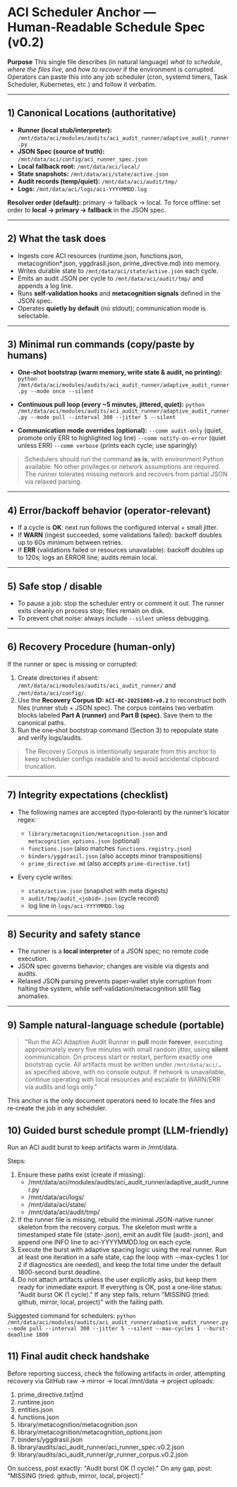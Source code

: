 # ACI Scheduler Anchor — Human‑Readable Schedule Spec (v0.2)

**Purpose**
This single file describes (in natural language) *what to schedule*, *where the files live*, and *how to recover* if the environment is corrupted. Operators can paste this into any job scheduler (cron, systemd timers, Task Scheduler, Kubernetes, etc.) and follow it verbatim.

---

## 1) Canonical Locations (authoritative)

* **Runner (local stub/interpreter):** `/mnt/data/aci/modules/audits/aci_audit_runner/adaptive_audit_runner.py`
* **JSON Spec (source of truth):** `/mnt/data/aci/config/aci_runner_spec.json`
* **Local fallback root:** `/mnt/data/aci/local/`
* **State snapshots:** `/mnt/data/aci/state/active.json`
* **Audit records (temp/quiet):** `/mnt/data/aci/audit/tmp/`
* **Logs:** `/mnt/data/aci/logs/aci-YYYYMMDD.log`

**Resolver order (default):** primary → fallback → local.
To force offline: set order to **local → primary → fallback** in the JSON spec.

---

## 2) What the task does

* Ingests core ACI resources (runtime.json, functions.json, metacognition*.json, yggdrasil.json, prime_directive.md) into memory.
* Writes durable state to `/mnt/data/aci/state/active.json` each cycle.
* Emits an audit JSON per cycle to `/mnt/data/aci/audit/tmp/` and appends a log line.
* Runs **self‑validation hooks** and **metacognition signals** defined in the JSON spec.
* Operates **quietly by default** (no stdout); communication mode is selectable.

---

## 3) Minimal run commands (copy/paste by humans)

* **One‑shot bootstrap (warm memory, write state & audit, no printing):**
  `python /mnt/data/aci/modules/audits/aci_audit_runner/adaptive_audit_runner.py --mode once --silent`

* **Continuous pull loop (every ~5 minutes, jittered, quiet):**
  `python /mnt/data/aci/modules/audits/aci_audit_runner/adaptive_audit_runner.py --mode pull --interval 300 --jitter 5 --silent`

* **Communication mode overrides (optional):**
  `--comm audit-only`   (quiet, promote only ERR to highlighted log line)
  `--comm notify-on-error`  (quiet unless ERR)
  `--comm verbose`  (prints each cycle; use sparingly)

> Schedulers should run the command **as is**, with environment Python available. No other privileges or network assumptions are required. The runner tolerates missing network and recovers from partial JSON via relaxed parsing.

---

## 4) Error/backoff behavior (operator‑relevant)

* If a cycle is **OK**: next run follows the configured interval + small jitter.
* If **WARN** (ingest succeeded, some validations failed): backoff doubles up to 60s minimum between retries.
* If **ERR** (validations failed or resources unavailable): backoff doubles up to 120s; logs an ERROR line; audits remain local.

---

## 5) Safe stop / disable

* To pause a job: stop the scheduler entry or comment it out. The runner exits cleanly on process stop; files remain on disk.
* To prevent chat noise: always include `--silent` unless debugging.

---

## 6) Recovery Procedure (human‑only)

If the runner or spec is missing or corrupted:

1. Create directories if absent:
   `/mnt/data/aci/modules/audits/aci_audit_runner/` and `/mnt/data/aci/config/`.
2. Use the **Recovery Corpus ID: `ACI‑RC‑20251003‑v0.2`** to reconstruct both files (runner stub + JSON spec).
   The corpus contains two verbatim blocks labeled **Part A (runner)** and **Part B (spec)**. Save them to the canonical paths.
3. Run the one‑shot bootstrap command (Section 3) to repopulate state and verify logs/audits.

> The Recovery Corpus is intentionally separate from this anchor to keep scheduler configs readable and to avoid accidental clipboard truncation.

---

## 7) Integrity expectations (checklist)

* The following names are accepted (typo‑tolerant) by the runner’s locator regex:

  * `library/metacognition/metacognition.json` and `metacognition_options.json` (optional)
  * `functions.json` (also matches `functions.registry.json`)
  * `binders/yggdrasil.json` (also accepts minor transpositions)
  * `prime_directive.md` (also accepts `prime-directive.txt`)
* Every cycle writes:

  * `state/active.json` (snapshot with meta digests)
  * `audit/tmp/audit_<jobid>.json` (cycle record)
  * log line in `logs/aci-YYYYMMDD.log`

---

## 8) Security and safety stance

* The runner is a **local interpreter** of a JSON spec; no remote code execution.
* JSON spec governs behavior; changes are visible via digests and audits.
* Relaxed JSON parsing prevents paper‑wallet style corruption from halting the system, while self‑validation/metacognition still flag anomalies.

---

## 9) Sample natural‑language schedule (portable)

> "Run the ACI Adaptive Audit Runner in **pull** mode **forever**, executing approximately every five minutes with small random jitter, using **silent** communication. On process start or restart, perform exactly one bootstrap cycle. All artifacts must be written under `/mnt/data/aci/…` as specified above, with no console output. If network is unavailable, continue operating with local resources and escalate to WARN/ERR via audits and logs only."

This anchor is the only document operators need to locate the files and re‑create the job in any scheduler.

## 10) Guided burst schedule prompt (LLM-friendly)

Run an ACI audit burst to keep artifacts warm in /mnt/data.

Steps:
1) Ensure these paths exist (create if missing):
   - /mnt/data/aci/modules/audits/aci_audit_runner/adaptive_audit_runner.py
   - /mnt/data/aci/logs/
   - /mnt/data/aci/state/
   - /mnt/data/aci/audit/tmp/
2) If the runner file is missing, rebuild the minimal JSON-native runner skeleton from the recovery corpus. The skeleton must write a timestamped state file (state-<UTC>.json), emit an audit file (audit-<UTC>.json), and append one INFO line to aci-YYYYMMDD.log on each cycle.
3) Execute the burst with adaptive spacing logic using the real runner. Run at least one iteration in a safe state, cap the loop with --max-cycles 1 (or 2 if diagnostics are needed), and keep the total time under the default 1800-second burst deadline.
4) Do not attach artifacts unless the user explicitly asks, but keep them ready for immediate export. If everything is OK, post a one-line status: "Audit burst OK (1 cycle)." If any step fails, return "MISSING <path> (tried: github, mirror, local, project)" with the failing path.

Suggested command for schedulers:
`python /mnt/data/aci/modules/audits/aci_audit_runner/adaptive_audit_runner.py --mode pull --interval 300 --jitter 5 --silent --max-cycles 1 --burst-deadline 1800`

## 11) Final audit check handshake

Before reporting success, check the following artifacts in order, attempting recovery via GitHub raw → mirror → local /mnt/data → project uploads:

1. prime_directive.txt|md
2. runtime.json
3. entities.json
4. functions.json
5. library/metacognition/metacognition.json
6. library/metacognition/metacognition_options.json
7. binders/yggdrasil.json
8. library/audits/aci_audit_runner/aci_runner_spec.v0.2.json
9. library/audits/aci_audit_runner/gr_runner_corpus.v0.2.json

On success, post exactly: "Audit burst OK (1 cycle)."
On any gap, post: "MISSING <path> (tried: github, mirror, local, project)."
